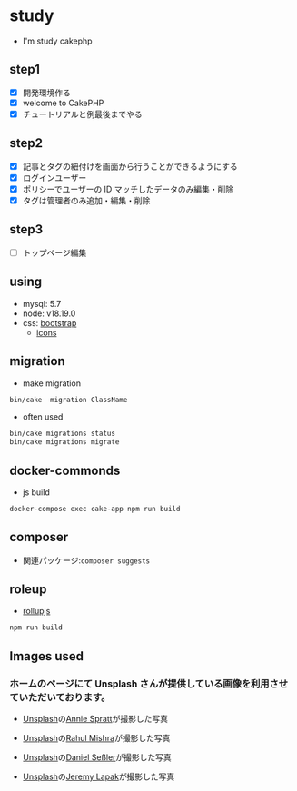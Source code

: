 # study

- I'm study cakephp

## step1

- [x] 開発環境作る
- [x] welcome to CakePHP
- [x] チュートリアルと例最後までやる

## step2

- [x] 記事とタグの紐付けを画面から行うことができるようにする
- [x] ログインユーザー
- [x] ポリシーでユーザーの ID マッチしたデータのみ編集・削除
- [x] タグは管理者のみ追加・編集・削除

## step3

- [ ] トップページ編集

## using

- mysql: 5.7
- node: v18.19.0
- css: [bootstrap](https://getbootstrap.jp/)
  - [icons](https://icons.getbootstrap.jp/)

## migration

- make migration

```sh
bin/cake  migration ClassName
```

- often used

```sh
bin/cake migrations status
bin/cake migrations migrate
```

## docker-commonds

- js build

```sh
docker-compose exec cake-app npm run build
```

## composer

- 関連パッケージ:`composer suggests`

## roleup

- [rollupjs](https://rollupjs.org/)

```sh
npm run build
```

## Images used

### ホームのページにて Unsplash さんが提供している画像を利用させていただいております。

- <a href="https://unsplash.com/ja/%E5%86%99%E7%9C%9F/%E8%8C%B6%E8%89%B2%E3%81%AE%E6%9C%A8%E8%A3%BD%E3%83%86%E3%83%BC%E3%83%96%E3%83%AB%E3%81%AB%E9%BB%92%E3%81%84%E3%83%95%E3%83%A9%E3%83%83%E3%83%88%E3%82%B9%E3%82%AF%E3%83%AA%E3%83%BC%E3%83%B3%E3%82%B3%E3%83%B3%E3%83%94%E3%83%A5%E3%83%BC%E3%82%BF%E3%83%BC%E3%83%A2%E3%83%8B%E3%82%BF%E3%83%BC-wgivdx9dBdQ?utm_content=creditCopyText&utm_medium=referral&utm_source=unsplash">Unsplash</a>の<a href="https://unsplash.com/ja/@anniespratt?utm_content=creditCopyText&utm_medium=referral&utm_source=unsplash">Annie Spratt</a>が撮影した写真

- <a href="https://unsplash.com/ja/%E5%86%99%E7%9C%9F/%E6%9C%BA%E3%81%AE%E4%B8%8A%E3%81%AB%E7%BD%AE%E3%81%8B%E3%82%8C%E3%81%9F%E3%82%B3%E3%83%B3%E3%83%94%E3%83%A5%E3%83%BC%E3%82%BF%E3%83%BC%E3%83%A2%E3%83%8B%E3%82%BF%E3%83%BC-7vNPUkY3gg4?utm_content=creditCopyText&utm_medium=referral&utm_source=unsplash">Unsplash</a>の<a href="https://unsplash.com/ja/@rahuulmiishra?utm_content=creditCopyText&utm_medium=referral&utm_source=unsplash">Rahul Mishra</a>が撮影した写真

- <a href="https://unsplash.com/ja/%E5%86%99%E7%9C%9F/%E9%81%A0%E3%81%8F%E3%81%AB%E9%9D%92%E3%81%84%E3%83%86%E3%83%B3%E3%83%88%E3%81%8C%E8%A6%8B%E3%81%88%E3%82%8B%E8%8A%9D%E7%94%9F%E3%81%AE%E3%83%95%E3%82%A3%E3%83%BC%E3%83%AB%E3%83%89-0MjapO_5WP0?utm_content=creditCopyText&utm_medium=referral&utm_source=unsplash">Unsplash</a>の<a href="https://unsplash.com/ja/@danielsessler?utm_content=creditCopyText&utm_medium=referral&utm_source=unsplash">Daniel Seßler</a>が撮影した写真

- <a href="https://unsplash.com/ja/%E5%86%99%E7%9C%9F/%E6%98%BC%E9%96%93%E4%B8%98%E3%81%AE%E4%B8%8A%E3%82%92%E8%B5%B0%E3%82%8B%E4%BA%BA-CVvFVQ_-oUg?utm_content=creditCopyText&utm_medium=referral&utm_source=unsplash">Unsplash</a>の<a href="https://unsplash.com/ja/@jeremy_justin?utm_content=creditCopyText&utm_medium=referral&utm_source=unsplash">Jeremy Lapak</a>が撮影した写真
